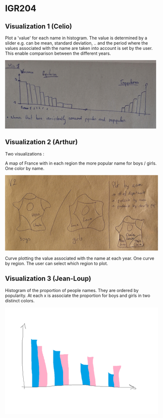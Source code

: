# IGR204

## Visualization 1 (Celio)

Plot a 'value' for each name in histogram. The value is determined by a slider e.g. can be mean, standard deviation, .. and the period where the values associated with the name are taken into account is set by the user. This enable comparison between the different years.

![alt text](img/vis_1.png)

## Visualization 2 (Arthur)

Two visualizations :

A map of France with in each region the more popular name for boys / girls. One color by name.

![alt text](img/vis_2_0.png)

Curve plotting the value associated with the name at each year. One curve by region. The user can select which region to plot.

## Visualization 3 (Jean-Loup)

Histogram of the proportion of people names. They are ordered by popularity. At each x is associate the proportion for boys and girls in two distinct colors.

![alt text](img/vis3.png)